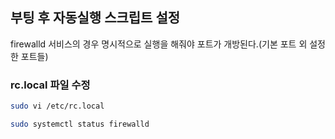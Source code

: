 ## 부팅 후 자동실행 스크립트 설정
firewalld 서비스의 경우 명시적으로 실행을 해줘야 포트가 개방된다.(기본 포트 외 설정한 포트들)

### rc.local 파일 수정
```sh
sudo vi /etc/rc.local
```
```sh
sudo systemctl status firewalld
```

